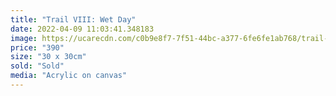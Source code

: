 ```yaml
---
title: "Trail VIII: Wet Day"
date: 2022-04-09 11:03:41.348183
image: https://ucarecdn.com/c0b9e8f7-7f51-44bc-a377-6fe6fe1ab768/trail-viii-wet-day.jpg
price: "390"
size: "30 x 30cm"
sold: "Sold"
media: "Acrylic on canvas"
---
```


